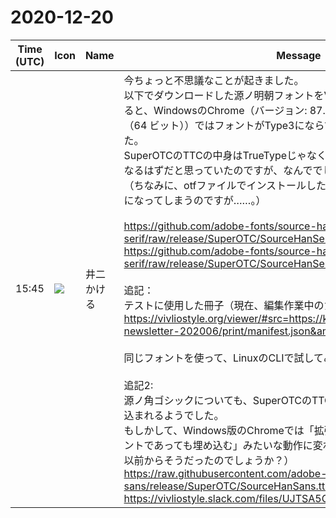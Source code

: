 # 2020-12-20

|Time (UTC)|Icon|Name|Message|
|---|---|---|---|
|15:45|![](https://secure.gravatar.com/avatar/fe16627d598def67b736c8d88a9bb84d.jpg?s=72&d=https%3A%2F%2Fa.slack-edge.com%2Fdf10d%2Fimg%2Favatars%2Fava_0019-72.png)|井二かける|今ちょっと不思議なことが起きました。<br>以下でダウンロードした源ノ明朝フォントをVivliostyleで表示させてPDF化すると、WindowsのChrome（バージョン: 87.0.4280.88（Official Build） （64 ビット））ではフォントがType3にならず普通に埋め込まれていました。<br>SuperOTCのTTCの中身はTrueTypeじゃなくてOpenTypeなので、Type3になるはずだと思っていたのですが、なんででしょう？　<br>（ちなみに、otfファイルでインストールした源ノ角ゴシック等は依然Type3になってしまうのですが……。）<br><br><https://github.com/adobe-fonts/source-han-serif/raw/release/SuperOTC/SourceHanSerif.ttc.z01><br><https://github.com/adobe-fonts/source-han-serif/raw/release/SuperOTC/SourceHanSerif.ttc.zip><br><br>追記：<br>テストに使用した冊子（現在、編集作業中のため、時々内容が変わります）<br><https://vivliostyle.org/viewer/#src=https://kosys.gitlab.io/kosys-newsletter-202006/print/manifest.json&amp;bookMode=true><br><br>同じフォントを使って、LinuxのCLIで試してみたときは、Type3になります。<br><br>追記2:<br>源ノ角ゴシックについても、SuperOTCのTTCで試してみるとフォントが埋め込まれるようでした。<br>もしかして、Windows版のChromeでは「拡張子がTTCならOpen Typeフォントであっても埋め込む」みたいな動作に変わったのでしょうか？（それとも以前からそうだったのでしょうか？）<br><https://raw.githubusercontent.com/adobe-fonts/source-han-sans/release/SuperOTC/SourceHanSans.ttc.zip><br>https://vivliostyle.slack.com/files/UJTSA5GPP/F01HH9UEHRA/image.png|
